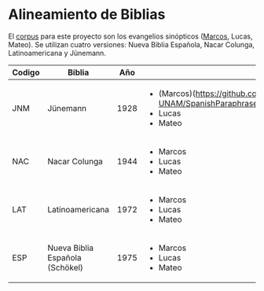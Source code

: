 # Alineamiento de Biblias

El [corpus](https://github.com/GIL-UNAM/SpanishParaphraseCorpora/tree/main/Biblias) para este proyecto son los evangelios sinópticos ([Marcos](https://github.com/GIL-UNAM/SpanishParaphraseCorpora/tree/main/Biblias/Marcos), Lucas, Mateo). Se utilizan cuatro versiones: Nueva Biblia Española, Nacar Colunga, Latinoamericana y Jünemann.

| Codigo | Biblia | Año | Libros |
| --- | --- | --- | --- |
| JNM | Jünemann | 1928 | <ul><li>(Marcos)(https://github.com/GIL-UNAM/SpanishParaphraseCorpora/blob/main/Biblias/Marcos/JNMMAR.txt)</li> <li>Lucas</li> <li>Mateo</li></ul> |
| NAC | Nacar Colunga | 1944 |  <ul><li>Marcos</li> <li>Lucas</li> <li>Mateo</li></ul>  |
| LAT | Latinoamericana | 1972 |  <ul><li>Marcos</li> <li>Lucas</li> <li>Mateo</li></ul>  |
| ESP | Nueva Biblia Española (Schökel) | 1975 |  <ul><li>Marcos</li> <li>Lucas</li> <li>Mateo</li></ul>  |
